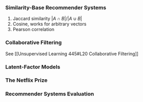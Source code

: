 ### Similarity-Base Recommender Systems

1. Jaccard similarity $|A \cap B| / |A \cup B|$
2. Cosine, works for arbitrary vectors
3. Pearson correlation

### Collaborative Filtering

See [[Unsupervised Learning 445#L20 Collaborative Filtering]]
### Latent-Factor Models





### The Netflix Prize


### Recommender Systems Evaluation